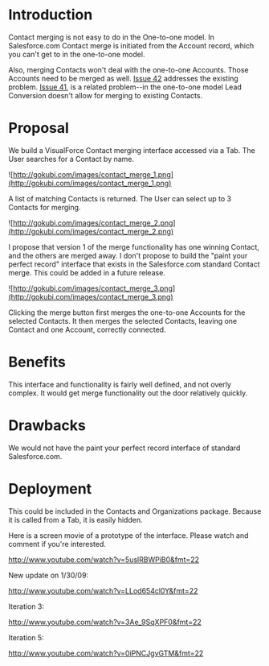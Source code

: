 # Introduction #

Contact merging is not easy to do in the One-to-one model. In Salesforce.com Contact merge is initiated from the Account record, which you can't get to in the one-to-one model.

Also, merging Contacts won't deal with the one-to-one Accounts. Those Accounts need to be merged as well. [Issue 42](https://code.google.com/p/npsp/issues/detail?id=42) addresses the existing problem. [Issue 41](https://code.google.com/p/npsp/issues/detail?id=41), is a related problem--in the one-to-one model Lead Conversion doesn't allow for merging to existing Contacts.

# Proposal #

We build a VisualForce Contact merging interface accessed via a Tab. The User searches for a Contact by name.

![http://gokubi.com/images/contact_merge_1.png](http://gokubi.com/images/contact_merge_1.png)

A list of matching Contacts is returned. The User can select up to 3 Contacts for merging.

![http://gokubi.com/images/contact_merge_2.png](http://gokubi.com/images/contact_merge_2.png)

I propose that version 1 of the merge functionality has one winning Contact, and the others are merged away. I don't propose to build the "paint your perfect record" interface that exists in the Salesforce.com standard Contact merge. This could be added in a future release.

![http://gokubi.com/images/contact_merge_3.png](http://gokubi.com/images/contact_merge_3.png)

Clicking the merge button first merges the one-to-one Accounts for the selected Contacts. It then merges the selected Contacts, leaving one Contact and one Account, correctly connected.

# Benefits #

This interface and functionality is fairly well defined, and not overly complex. It would get merge functionality out the door relatively quickly.

# Drawbacks #

We would not have the paint your perfect record interface of standard Salesforce.com.

# Deployment #

This could be included in the Contacts and Organizations package. Because it is called from a Tab, it is easily hidden.

Here is a screen movie of a prototype of the interface. Please watch and comment if you're interested.

http://www.youtube.com/watch?v=5uslRBWPiB0&fmt=22

New update on 1/30/09:

http://www.youtube.com/watch?v=LLod654cl0Y&fmt=22

Iteration 3:

http://www.youtube.com/watch?v=3Ae_9SqXPF0&fmt=22

Iteration 5:

http://www.youtube.com/watch?v=0iPNCJgvGTM&fmt=22